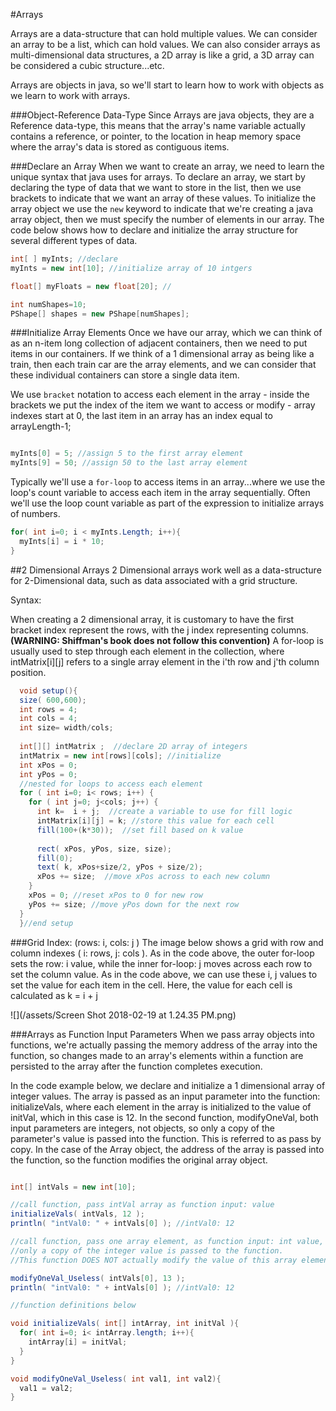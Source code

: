 #Arrays

Arrays are a data-structure that can hold multiple values.   We can consider an array to be a list, which can hold values.  We can also consider arrays as multi-dimensional data structures, a 2D array is like a grid, a 3D array can be considered a cubic structure...etc.  

Arrays are objects in java, so we'll start to learn how to work with objects as we learn to work with arrays.

###Object-Reference Data-Type
Since Arrays are java objects, they are a Reference data-type, this means that the array's name variable actually contains a reference, or pointer, to the location in heap memory space where the array's data is stored as contiguous items.  

###Declare an Array
When we want to create an array, we need to learn the unique syntax that java uses for arrays.  To declare an array, we start by declaring the type of data that we want to store in the list, then we use brackets to indicate that we want an array of these values. To initialize the array object we use the ``new`` keyword to indicate that we're creating a java array object, then we must specify the number of elements in our array.  The code below shows how to declare and initialize the array structure for several different types of data.


```java
int[ ] myInts; //declare
myInts = new int[10]; //initialize array of 10 intgers

float[] myFloats = new float[20]; //

int numShapes=10;
PShape[] shapes = new PShape[numShapes]; 


```
###Initialize Array Elements
Once we have our array, which we can think of as an n-item long collection of adjacent containers, then we need to put items in our containers.  If we think of a 1 dimensional array as being like a train, then each train car are the array elements, and we can consider that these individual containers can store a single data item. 

We use `bracket` notation to access each element in the array - inside the brackets we put the index of the item we want to access or modify - array indexes start at 0, the last item in an array has an index equal to arrayLength-1;

  ```java

myInts[0] = 5; //assign 5 to the first array element
myInts[9] = 50; //assign 50 to the last array element
```

Typically we'll use a `for-loop` to access items in an array...where we use the loop's count variable to access each item in the array sequentially. Often we'll use the loop count variable as part of the expression to initialize arrays of numbers.  


```java
for( int i=0; i < myInts.Length; i++){
  myInts[i] = i * 10;  
}
```
##2 Dimensional Arrays
2 Dimensional arrays work well as a data-structure for 2-Dimensional data, such as data associated with a grid structure.

Syntax:

When creating a 2 dimensional array, it is customary to have the first bracket index represent the rows, with the j index representing columns.  **(WARNING: Shiffman's book does not follow this convention)** A for-loop is usually used to step through each element in the collection, where intMatrix[i][j]  refers to a single array element in the i'th row and j'th column position.

```java
  void setup(){
  size( 600,600);
  int rows = 4;
  int cols = 4;
  int size= width/cols;
  
  int[][] intMatrix ;  //declare 2D array of integers
  intMatrix = new int[rows][cols]; //initialize 
  int xPos = 0;
  int yPos = 0;
  //nested for loops to access each element
  for ( int i=0; i< rows; i++) {
    for ( int j=0; j<cols; j++) {
      int k=  i + j;  //create a variable to use for fill logic
      intMatrix[i][j] = k; //store this value for each cell
      fill(100+(k*30));  //set fill based on k value
      
      rect( xPos, yPos, size, size);
      fill(0);
      text( k, xPos+size/2, yPos + size/2);
      xPos += size;  //move xPos across to each new column
    }
    xPos = 0; //reset xPos to 0 for new row
    yPos += size; //move yPos down for the next row
  }
  }//end setup
```
###Grid Index: (rows: i, cols: j )
The image below shows a grid with row and column indexes
( i: rows, j: cols ).  As in the code above, the outer for-loop sets the row: i value, while the inner for-loop: j moves across each row to set the column value.  As in the code above, we can use these i, j values to set the value for each item in the cell.  Here, the value for each cell is calculated as k = i + j

![](/assets/Screen Shot 2018-02-19 at 1.24.35 PM.png)

###Arrays as Function Input Parameters
When we pass array objects into functions, we're actually passing the memory address of the array into the function, so changes made to an array's elements within a function are persisted to the array after the function completes execution.

In the code example below, we declare and initialize a 1 dimensional array of integer values. The array is passed as an input parameter into the function: initializeVals, where each element in the array is initialized to the value of initVal, which in this case is 12. In the second function, modifyOneVal, both input parameters are integers, not objects, so only a copy of the parameter's value is passed into the function. This is referred to as pass by copy. In the case of the Array object, the address of the array is passed into the function, so the function modifies the original array object. 

```java

int[] intVals = new int[10];

//call function, pass intVal array as function input: value
initializeVals( intVals, 12 );
println( "intVal0: " + intVals[0] ); //intVal0: 12

//call function, pass one array element, as function input: int value, the array element value is not modified, 
//only a copy of the integer value is passed to the function.  
//This function DOES NOT actually modify the value of this array element.

modifyOneVal_Useless( intVals[0], 13 );
println( "intVal0: " + intVals[0] ); //intVal0: 12

//function definitions below

void initializeVals( int[] intArray, int initVal ){
  for( int i=0; i< intArray.length; i++){
    intArray[i] = initVal;
  }
}

void modifyOneVal_Useless( int val1, int val2){
  val1 = val2;
}


```


